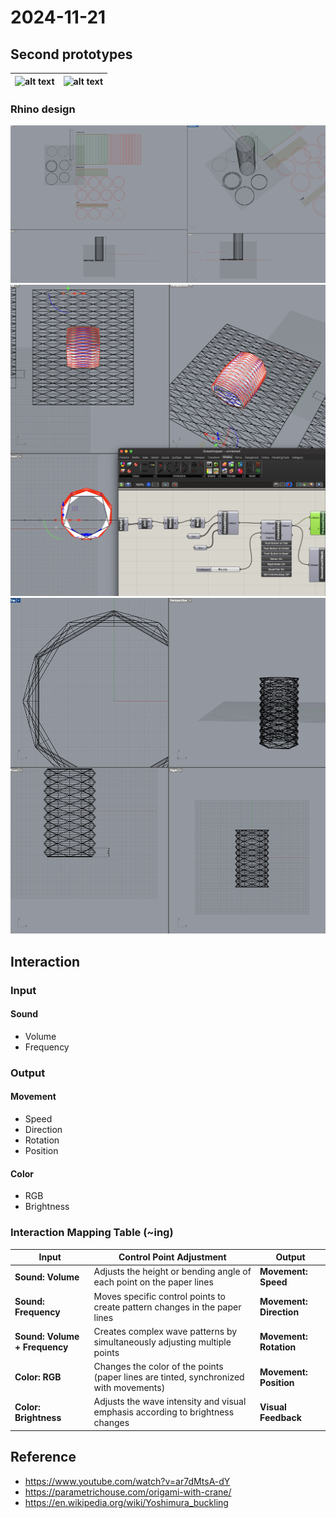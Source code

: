 # 2024-11-21

## Second prototypes

| ![alt text](./images/IMG_5739.png) | ![alt text](./images/IMG_5740.png) |
| ---------------------------------- | ---------------------------------- |

### Rhino design

![alt text](./images/image.png)
![alt text](./images/image-2.png)
![alt text](./images/image-3.png)

## Interaction

### Input

#### Sound

- Volume
- Frequency

### Output

#### Movement

- Speed
- Direction
- Rotation
- Position

#### Color

- RGB
- Brightness

### Interaction Mapping Table (~ing)

| **Input**                     | **Control Point Adjustment**                                                          | **Output**              |
| ----------------------------- | ------------------------------------------------------------------------------------- | ----------------------- |
| **Sound: Volume**             | Adjusts the height or bending angle of each point on the paper lines                  | **Movement: Speed**     |
| **Sound: Frequency**          | Moves specific control points to create pattern changes in the paper lines            | **Movement: Direction** |
| **Sound: Volume + Frequency** | Creates complex wave patterns by simultaneously adjusting multiple points             | **Movement: Rotation**  |
| **Color: RGB**                | Changes the color of the points (paper lines are tinted, synchronized with movements) | **Movement: Position**  |
| **Color: Brightness**         | Adjusts the wave intensity and visual emphasis according to brightness changes        | **Visual Feedback**     |

## Reference

- https://www.youtube.com/watch?v=ar7dMtsA-dY
- https://parametrichouse.com/origami-with-crane/
- https://en.wikipedia.org/wiki/Yoshimura_buckling
